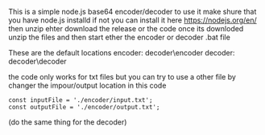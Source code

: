 This is a simple node.js base64 encoder/decoder
to use it make shure that you have node.js installd if not you can install it here https://nodejs.org/en/ then unzip ehter download the release or the code
once its downloded unzip the files and then start ether the encoder or decoder .bat file

These are the default locations
encoder: decoder\encoder
decoder: decoder\decoder

the code only works for txt files but you can try to use a other file by changer the impour/output location in this code

```
const inputFile = './encoder/input.txt';
const outputFile = './encoder/output.txt';
```
(do the same thing for the decoder)

